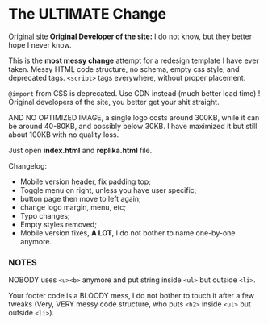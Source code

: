 # The ULTIMATE Change

[Original site](http://www.4gmtx.com)
**Original Developer of the site:** I do not know, but they better hope I never know.

This is the **most messy change** attempt for a redesign template I have ever taken.
Messy HTML code structure, no schema, empty css style, and deprecated tags.
`<script>`  tags everywhere, without proper placement.

`@import` from CSS is deprecated. Use CDN instead (much better load time) !
Original developers of the site, you better get your shit straight.

AND NO OPTIMIZED IMAGE, a single logo costs around 300KB, while it can be around 40-80KB,
and possibly below 30KB. I have maximized it but still about 100KB with no quality loss.

Just open **index.html** and **replika.html** file.

Changelog:

- Mobile version header, fix padding top;
- Toggle menu on right, unless you have user specific;
- button page then move to left again;
- change logo margin, menu, etc;
- Typo changes;
- Empty styles removed;
- Mobile version fixes, **A LOT**, I do not bother to name one-by-one anymore.

### NOTES

NOBODY uses `<u><b>` anymore and put string inside `<ul>` but outside `<li>`.

Your footer code is a BLOODY mess, I do not bother to touch it after a few tweaks
(Very, VERY messy code structure, who puts `<h2>` inside `<ul>` but outside `<li>`).
